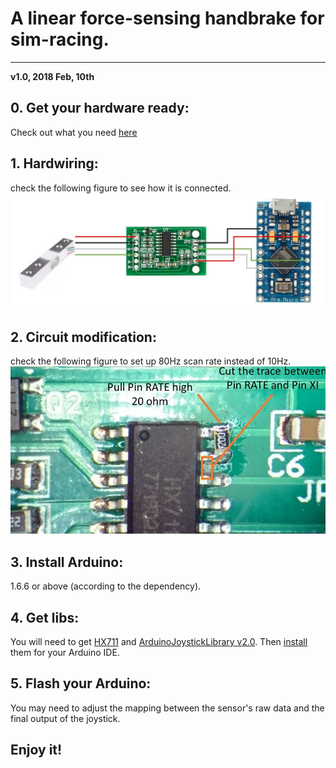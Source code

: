 # A linear force-sensing handbrake for sim-racing.


---
__v1.0, 2018 Feb, 10th__ 
## 0. Get your hardware ready:
Check out what you need [here](https://www.thingiverse.com/thing:2766811)
## 1. Hardwiring:
check the following figure to see how it is connected.
![](wire.jpg)
## 2. Circuit modification:
check the following figure to set up 80Hz scan rate instead of 10Hz.
![](pcb.jpg)
## 3. Install Arduino:
1.6.6 or above (according to the dependency).
## 4. Get libs:
You will need to get [HX711](https://github.com/bogde/HX711) and [ArduinoJoystickLibrary v2.0](https://github.com/MHeironimus/ArduinoJoystickLibrary/tree/version-2.0). Then [install](https://www.arduino.cc/en/Guide/Libraries) them for your Arduino IDE.
## 5. Flash your Arduino:
You may need to adjust the mapping between the sensor's raw data and the final output of the joystick. 
## Enjoy it!
